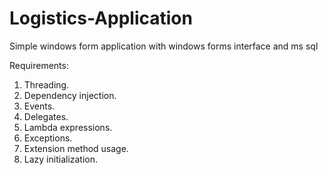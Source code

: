 Logistics-Application
=====================

Simple windows form application with windows forms interface and ms sql

Requirements:
1. Threading.
2. Dependency injection.
3. Events.
4. Delegates.
5. Lambda expressions.
6. Exceptions.
7. Extension method usage.
8. Lazy initialization.
